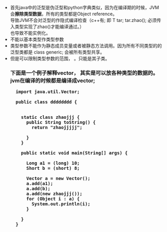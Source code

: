 * 首先java中的泛型是伪泛型和python字典类似，因为在编译期的时候，JVM会**擦除类型数据**，所有的类型都是Object reference。\
导致JVM不会对泛型的作隐式编译检查（c++有; 即 T tar; tar.zhao(); 必须传入类型实现了zhao()才能编译通过。）\
也导致不能实例化。
* 不能以基本类型作类型参数
* 类型参数不能作为静态成员变量或者被静态方法调用。因为所有不同类型的的泛型类都是 class generic<Object>; 会被所有类型共享。
* 但是可以限制类型参数的范围，<T extends super_class> 。只能是其子类。


### 下面是一个例子解释vector， 其实是可以放各种类型的数据的。jvm在编译的时候都是编译成vector<Object>;


      import java.util.Vector;

      public class dddddddd {


        static class zhaojjj {
          public String toString() {
            return "zhaojjjjj";

          }
        }

        public static void main(String[] args) {

          Long a1 = (long) 10;
          Short b = (short) 8;

          Vector a = new Vector();
          a.add(a1);
          a.add(b);
          a.add(new zhaojjj());
          for (Object i : a) {
            System.out.println(i);
          }

        }
      }
